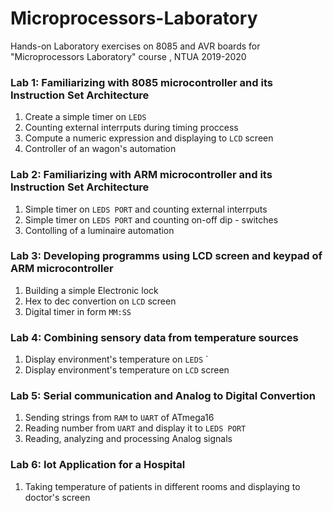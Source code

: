 # Microprocessors-Laboratory

Hands-on Laboratory exercises on 8085 and AVR boards for "Microprocessors Laboratory" course , NTUA 2019-2020

### Lab 1: Familiarizing with 8085 microcontroller and its Instruction Set Architecture

1. Create a simple timer on `LEDS`
2. Counting external interrputs during timing proccess 
3. Compute a numeric expression and displaying to `LCD` screen 
4. Controller of an wagon's automation

### Lab 2: Familiarizing with ARM  microcontroller and its Instruction Set Architecture

1. Simple timer on `LEDS PORT` and counting external interrputs 
2. Simple timer on `LEDS PORT` and counting on-off  dip - switches
3. Contolling of a luminaire automation  


### Lab 3: Developing programms using LCD screen and keypad of ARM microcontroller 

1. Building a simple Εlectronic lock
2. Hex to dec convertion on `LCD` screen 
3. Digital timer in form `MM:SS`

### Lab 4: Combining sensory data from temperature sources

1. Display environment's temperature on `LEDS` `
2. Display environment's temperature on `LCD` screen 

### Lab 5: Serial communication and Analog to Digital Convertion 


1. Sending strings from `RAM` to `UART` of ATmega16
2. Reading number from `UART` and display it to `LEDS PORT`
3. Reading, analyzing and processing Analog signals


### Lab 6: Iot Application for a Hospital 

1. Taking temperature of patients in different rooms and displaying to doctor's screen

